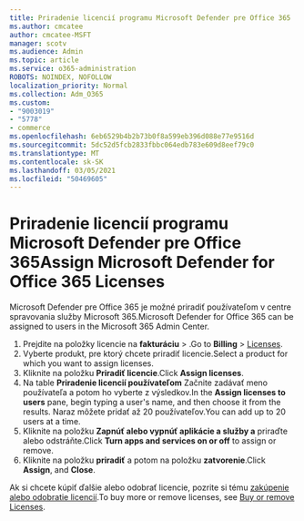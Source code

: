 ```yaml
---
title: Priradenie licencií programu Microsoft Defender pre Office 365
ms.author: cmcatee
author: cmcatee-MSFT
manager: scotv
ms.audience: Admin
ms.topic: article
ms.service: o365-administration
ROBOTS: NOINDEX, NOFOLLOW
localization_priority: Normal
ms.collection: Adm_O365
ms.custom:
- "9003019"
- "5778"
- commerce
ms.openlocfilehash: 6eb6529b4b2b73b0f8a599eb396d088e77e9516d
ms.sourcegitcommit: 5dc52d5fcb2833fbbc064edb783e609d8eef79c0
ms.translationtype: MT
ms.contentlocale: sk-SK
ms.lasthandoff: 03/05/2021
ms.locfileid: "50469605"
---
```

# <a name="assign-microsoft-defender-for-office-365-licenses"></a><span data-ttu-id="59aad-102">Priradenie licencií programu Microsoft Defender pre Office 365</span><span class="sxs-lookup"><span data-stu-id="59aad-102">Assign Microsoft Defender for Office 365 Licenses</span></span>

<span data-ttu-id="59aad-103">Microsoft Defender pre Office 365 je možné priradiť používateľom v centre spravovania služby Microsoft 365.</span><span class="sxs-lookup"><span data-stu-id="59aad-103">Microsoft Defender for Office 365 can be assigned to users in the Microsoft 365 Admin Center.</span></span>

1. <span data-ttu-id="59aad-104">Prejdite na položky licencie na **fakturáciu**  >  [](https://go.microsoft.com/fwlink/p/?linkid=842264).</span><span class="sxs-lookup"><span data-stu-id="59aad-104">Go to **Billing** > [Licenses](https://go.microsoft.com/fwlink/p/?linkid=842264).</span></span>
2. <span data-ttu-id="59aad-105">Vyberte produkt, pre ktorý chcete priradiť licencie.</span><span class="sxs-lookup"><span data-stu-id="59aad-105">Select a product for which you want to assign licenses.</span></span>
3. <span data-ttu-id="59aad-106">Kliknite na položku **Priradiť licencie**.</span><span class="sxs-lookup"><span data-stu-id="59aad-106">Click **Assign licenses**.</span></span>
4. <span data-ttu-id="59aad-107">Na table **Priradenie licencií používateľom**  Začnite zadávať meno používateľa a potom ho vyberte z výsledkov.</span><span class="sxs-lookup"><span data-stu-id="59aad-107">In the **Assign licenses to users**  pane, begin typing a user's name, and then choose it from the results.</span></span> <span data-ttu-id="59aad-108">Naraz môžete pridať až 20 používateľov.</span><span class="sxs-lookup"><span data-stu-id="59aad-108">You can add up to 20 users at a time.</span></span>
5. <span data-ttu-id="59aad-109">Kliknite na položku **Zapnúť alebo vypnúť aplikácie a služby a**  priraďte alebo odstráňte.</span><span class="sxs-lookup"><span data-stu-id="59aad-109">Click **Turn apps and services on or off**  to assign or remove.</span></span>
6. <span data-ttu-id="59aad-110">Kliknite na položku **priradiť** a potom na položku  **zatvorenie**.</span><span class="sxs-lookup"><span data-stu-id="59aad-110">Click **Assign**, and  **Close**.</span></span>

<span data-ttu-id="59aad-111">Ak si chcete kúpiť ďalšie alebo odobrať licencie, pozrite si tému [zakúpenie alebo odobratie licencií](https://docs.microsoft.com/microsoft-365/commerce/licenses/buy-licenses#buy-or-remove-licenses-for-your-business-subscription).</span><span class="sxs-lookup"><span data-stu-id="59aad-111">To buy more or remove licenses, see [Buy or remove Licenses](https://docs.microsoft.com/microsoft-365/commerce/licenses/buy-licenses#buy-or-remove-licenses-for-your-business-subscription).</span></span>